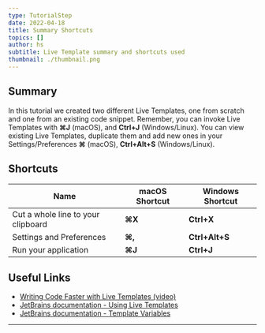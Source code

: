 ```yaml
---
type: TutorialStep
date: 2022-04-18
title: Summary Shortcuts
topics: []
author: hs
subtitle: Live Template summary and shortcuts used
thumbnail: ./thumbnail.png
---
```


## Summary
In this tutorial we created two different Live Templates, one from scratch and one from an existing code snippet. Remember, you can invoke Live Templates with **⌘J** (macOS), and **Ctrl+J** (Windows/Linux). You can view existing Live Templates, duplicate them and add new ones in your Settings/Preferences **⌘** (macOS), **Ctrl+Alt+S** (Windows/Linux).

## Shortcuts
| Name                               | macOS Shortcut | Windows Shortcut |
|------------------------------------|----------------|------------------|
| Cut a whole line to your clipboard | **⌘X**         | **Ctrl+X**       |
| Settings and Preferences           | **⌘,**         | **Ctrl+Alt+S**   |
| Run your application               | **⌘J**         | **Ctrl+J**       |

## Useful Links
- [Writing Code Faster with Live Templates (video)](https://youtu.be/ffBeoE6NBSs)
- [JetBrains documentation - Using Live Templates](https://www.jetbrains.com/help/idea/using-live-templates.html)
- [JetBrains documentation - Template Variables](https://www.jetbrains.com/help/idea/template-variables.html)

---
